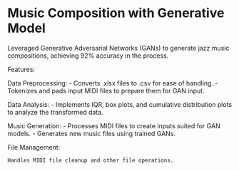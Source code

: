 # Music Composition with Generative Model
Leveraged Generative Adversarial Networks (GANs) to generate jazz music compositions, achieving 92% accuracy in the process.


Features:

  Data Preprocessing:
    - Converts .xlsx files to .csv for ease of handling.
    - Tokenizes and pads input MIDI files to prepare them for GAN input.

  Data Analysis:
    - Implements IQR, box plots, and cumulative distribution plots to analyze the transformed data.

  Music Generation:
    - Processes MIDI files to create inputs suited for GAN models.
    - Generates new music files using trained GANs.

  File Management:
  
    Handles MIDI file cleanup and other file operations.
